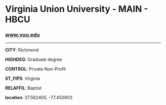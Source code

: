# Virginia Union University - MAIN - HBCU
### www.vuu.edu
---
**CITY**: Richmond

**HIGHDEG**: Graduate degree

**CONTROL**: Private Non-Profit

**ST_FIPS**: Virginia

**RELAFFIL**: Baptist

**location**: 37.562405, -77.450903